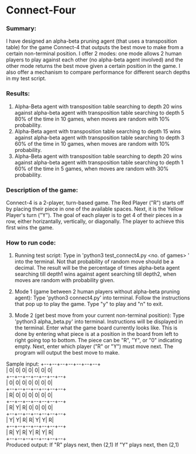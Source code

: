 # Connect-Four

### Summary:
I have designed an alpha-beta pruning agent (that uses a transposition table) for the game Connect-4 that outputs the best move to make from a certain non-terminal position. I offer 2 modes: one mode allows 2 human players to play against each other (no alpha-beta agent involved) and the other mode returns the best move given a certain position in the game. I also offer a mechanism to compare performance for different search depths in my test script.

### Results:
1. Alpha-Beta agent with transposition table searching to depth 20 wins against alpha-beta agent with transposition table searching to depth 5 80% of the time in 
10 games, when moves are random with 10% probability. 
2. Alpha-Beta agent with transposition table searching to depth 15 wins against alpha-beta agent with transposition table searching to depth 3 60% of the time in 
10 games, when moves are random with 10% probability. 
3. Alpha-Beta agent with transposition table searching to depth 20 wins against alpha-beta agent with transposition table searching to depth 1 60% of the time in 
5 games, when moves are random with 30% probability. 

### Description of the game:
Connect-4 is a 2-player, turn-based game. The Red Player ("R") starts off by placing their piece in one of the available spaces. Next, it 
is the Yellow Player's turn ("Y"). The goal of each player is to get 4 of their pieces in a row, either horizantally, vertically, or diagonally. 
The player to achieve this first wins the game. 


### How to run code:
1. Running test script: Type in 'python3 test_connect4.py <depth1> <depth2> <no. of games> <probability of random move>' into the terminal. 
Not that probability of random move should be a decimal. The result will be the percentage of times 
alpha-beta agent searching till depth1 wins against agent searching till depth2, when moves are random with probability given. 

2. Mode 1 (game between 2 human players without alpha-beta pruning agent):
Type 'python3 connect4.py' into terminal. Follow the instructions that pop up to play the game. Type "y" to play and "n" to exit. 

3. Mode 2 (get best move from your current non-terminal position):
Type 'python3 alpha_beta.py' into terminal. Instructions will be displayed in the terminal. 
Enter what the game board currently looks like. This is done by entering what piece is at a position in the board from left to right
going top to bottom. The piece can be "R", "Y", or "0" indicating empty. Next, enter which player ("R" or "Y") must move next. 
The program will output the best move to make. 

Sample input:
+--+--+--+--+--+--+--+  
| 0| 0| 0| 0| 0| 0| 0|  
+--+--+--+--+--+--+--+  
| 0| 0| 0| 0| 0| 0| 0|  
+--+--+--+--+--+--+--+  
| R| 0| 0| 0| 0| 0| 0|  
+--+--+--+--+--+--+--+  
| R| Y| R| 0| 0| 0| 0|  
+--+--+--+--+--+--+--+  
| Y| Y| R| R| Y| Y| R|  
+--+--+--+--+--+--+--+  
| R| Y| R| Y| R| Y| R|  
+--+--+--+--+--+--+--+  
Produced output:
If "R" plays next, then (2,1)
If "Y" plays next, then (2,1)